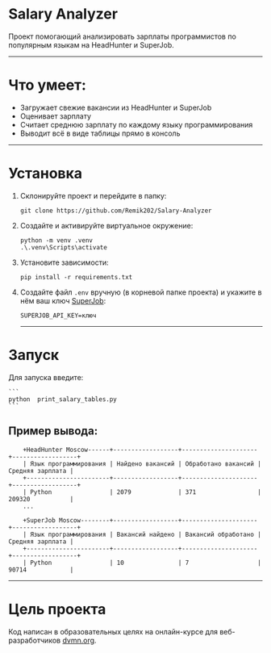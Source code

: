 # Salary Analyzer

Проект помогающий анализировать зарплаты программистов по популярным языкам на HeadHunter и SuperJob.

---

# Что умеет:
* Загружает свежие вакансии из HeadHunter и SuperJob
* Оценивает зарплату
* Считает среднюю зарплату по каждому языку программирования
* Выводит всё в виде таблицы прямо в консоль

---

# Установка

1. Склонируйте проект и перейдите в папку:
	```
	git clone https://github.com/Remik202/Salary-Analyzer
	```

2. Создайте и активируйте виртуальное окружение:
	```
	python -m venv .venv
	.\.venv\Scripts\activate
	```

3. Установите зависимости:
	```
 	pip install -r requirements.txt
	```

4. Создайте файл `.env` вручную (в корневой папке проекта) и укажите в нём ваш ключ [SuperJob](https://api.superjob.ru):

	```
	SUPERJOB_API_KEY=ключ

	```

   ---

# Запуск

Для запуска введите:

	```
	python  print_salary_tables.py
	```

## Пример вывода:
```
	+HeadHunter Moscow------+------------------+---------------------+------------------+
	| Язык программирования | Найдено вакансий | Обработано вакансий | Средняя зарплата |
	+-----------------------+------------------+---------------------+------------------+
	| Python                | 2079             | 371                 | 209320           |
	...

	+SuperJob Moscow--------+------------------+---------------------+------------------+
	| Язык программирования | Вакансий найдено | Вакансий обработано | Средняя зарплата |
	+-----------------------+------------------+---------------------+------------------+
	| Python                | 10               | 7                   | 90714            |
``` 

---

# Цель проекта

Код написан в образовательных целях на онлайн-курсе для веб-разработчиков [dvmn.org](https://dvmn.org/).
